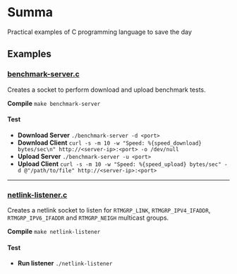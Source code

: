 Summa
=====
Practical examples of C programming language to save the day

## Examples

### [benchmark-server.c](https://github.com/yaa110/Summa/blob/master/src/benchmark-server.c)
Creates a socket to perform download and upload benchmark tests.

**Compile** `make benchmark-server`

#### Test
- **Download Server** `./benchmark-server -d <port>`
- **Download Client** `curl -s -m 10 -w "Speed: %{speed_download} bytes/sec\n" http://<server-ip>:<port> -o /dev/null`
- **Upload Server** `./benchmark-server -u <port>`
- **Upload Client** `curl -s -m 10 -w "Speed: %{speed_upload} bytes/sec" -d @"/path/to/file" http://<server-ip>:<port>`

---

### [netlink-listener.c](https://github.com/yaa110/Summa/blob/master/src/netlink-listener.c)
Creates a netlink socket to listen for `RTMGRP_LINK`, `RTMGRP_IPV4_IFADDR`, `RTMGRP_IPV6_IFADDR` and `RTMGRP_NEIGH` multicast groups.

**Compile** `make netlink-listener`

#### Test
- **Run listener** `./netlink-listener`
